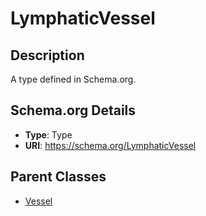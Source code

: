 # LymphaticVessel

## Description
A type defined in Schema.org.

## Schema.org Details
- **Type**: Type
- **URI**: https://schema.org/LymphaticVessel

## Parent Classes
- [Vessel](../Vessel.md)

